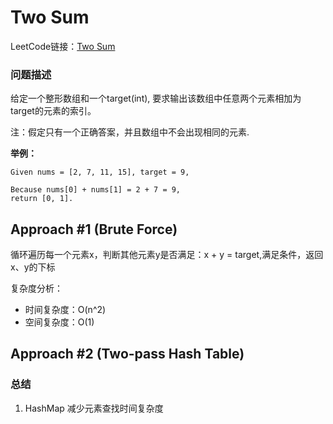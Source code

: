 # Two Sum 
LeetCode链接：[Two Sum](https://leetcode.com/problems/two-sum/description/)
### 问题描述
给定一个整形数组和一个target(int), 要求输出该数组中任意两个元素相加为target的元素的索引。

注：假定只有一个正确答案，并且数组中不会出现相同的元素.

**举例：**

```
Given nums = [2, 7, 11, 15], target = 9,

Because nums[0] + nums[1] = 2 + 7 = 9,
return [0, 1].
```

## Approach #1 (Brute Force)

循环遍历每一个元素x，判断其他元素y是否满足：x + y = target,满足条件，返回x、y的下标

复杂度分析：

- 时间复杂度：O(n^2)
- 空间复杂度：O(1)

## Approach #2 (Two-pass Hash Table)




### 总结

1. HashMap 减少元素查找时间复杂度
